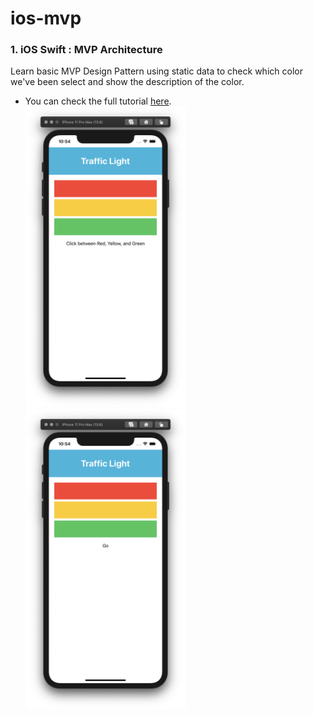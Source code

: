 # ios-mvp

### 1. iOS Swift : MVP Architecture
Learn basic MVP Design Pattern using static data to check which color we've been select and show the description of the color.<br>
* You can check the full tutorial [here](https://medium.com/@saad.eloulladi/ios-swift-mvp-architecture-pattern-a2b0c2d310a3).<br>
<img src="MVP-001/screenshot/preview1.png" width=256 />&nbsp;
<img src="MVP-001/screenshot/preview2.png" width=256 />&nbsp;
